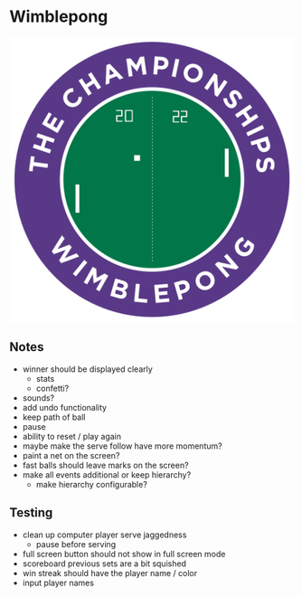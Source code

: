 # Wimblepong

![wimblepong](./public/wimblepong.png)

## Notes

- winner should be displayed clearly
  - stats
  - confetti?
- sounds?
- add undo functionality
- keep path of ball
- pause
- ability to reset / play again
- maybe make the serve follow have more momentum?
- paint a net on the screen?
- fast balls should leave marks on the screen?
- make all events additional or keep hierarchy?
  - make hierarchy configurable?

## Testing

- clean up computer player serve jaggedness
  - pause before serving
- full screen button should not show in full screen mode
- scoreboard previous sets are a bit squished
- win streak should have the player name / color
- input player names
